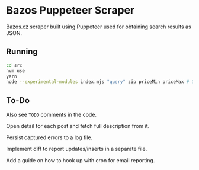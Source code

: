 # Bazos Puppeteer Scraper

Bazos.cz scraper built using Puppeteer used for obtaining search results as JSON.

## Running

```sh
cd src
nvm use
yarn
node --experimental-modules index.mjs "query" zip priceMin priceMax # Or `nodemon` for continuous file change watching.
```

## To-Do

Also see `TODO` comments in the code.

Open detail for each post and fetch full description from it.

Persist captured errors to a log file.

Implement diff to report updates/inserts in a separate file.

Add a guide on how to hook up with cron for email reporting.
